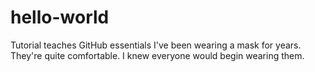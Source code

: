 # hello-world
Tutorial teaches GitHub essentials
I've been wearing a mask for years.
They're quite comfortable.
I knew everyone would begin wearing them.
